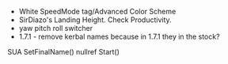* White SpeedMode tag/Advanced Color Scheme
* SirDiazo's Landing Height. Check Productivity.
* yaw pitch roll switcher
* 1.7.1 - remove kerbal names because in 1.7.1 they in the stock?


SUA SetFinalName() nullref
Start()